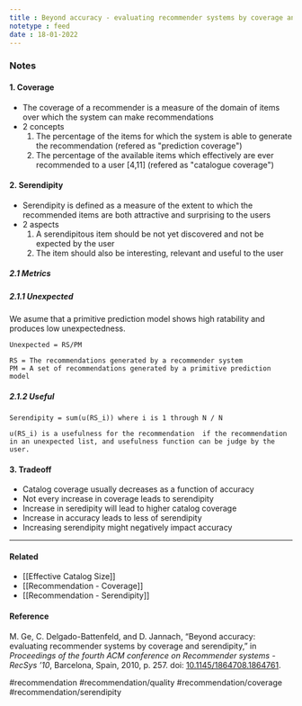```yaml
---
title : Beyond accuracy - evaluating recommender systems by coverage and serendipity
notetype : feed
date : 18-01-2022
---
```




### Notes

#### 1. Coverage
- The coverage of a recommender is a measure of the domain of items over which the system can make recommendations
- 2 concepts
	1. The percentage of the items for which the system is able to generate the recommendation (refered as "prediction coverage")
	2. The percentage of the available items which effectively are ever recommended to a user [4,11] (refered as "catalogue coverage")



#### 2. Serendipity
- Serendipity is defined as a measure of the extent to which the recommended items are both attractive and surprising to the users
- 2 aspects
	1. A serendipitous item should be not yet discovered and not be expected by the user
	2. The item should also be interesting, relevant and useful to the user


##### 2.1 Metrics

##### 2.1.1 Unexpected

We asume that a primitive prediction model shows high ratability and produces low unexpectedness.

```
Unexpected = RS/PM

RS = The recommendations generated by a recommender system
PM = A set of recommendations generated by a primitive prediction model
```

##### 2.1.2 Useful

```
Serendipity = sum(u(RS_i)) where i is 1 through N / N

u(RS_i) is a usefulness for the recommendation  if the recommendation in an unexpected list, and usefulness function can be judge by the user.
```


#### 3. Tradeoff

- Catalog coverage usually decreases as a function of accuracy
- Not every increase in coverage leads to serendipity
- Increase in seredipity will lead to higher catalog coverage
- Increase in accuracy leads to less of serendipity
- Increasing serendipity might negatively impact accuracy

---

#### Related
- [[Effective Catalog Size]]
- [[Recommendation - Coverage]]
- [[Recommendation - Serendipity]]



#### Reference

M. Ge, C. Delgado-Battenfeld, and D. Jannach, “Beyond accuracy: evaluating recommender systems by coverage and serendipity,” in _Proceedings of the fourth ACM conference on Recommender systems - RecSys ’10_, Barcelona, Spain, 2010, p. 257. doi: [10.1145/1864708.1864761](https://doi.org/10.1145/1864708.1864761).


#recommendation #recommendation/quality #recommendation/coverage  #recommendation/serendipity